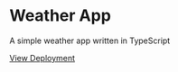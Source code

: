 # Weather App

A simple weather app written in TypeScript

[View Deployment](https://sonya-m-weather.netlify.app/)

